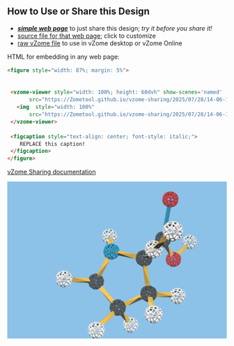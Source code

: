 
## How to Use or Share this Design

 - [***simple web page***](<https://Zometool.github.io/vzome-sharing/2025/07/28/14-06-19-BIO_AminoAcids/>) to just share this design; *try it before you share it!*
 - [source file for that web page](<https://github.com/Zometool/vzome-sharing/edit/main/2025/07/28/14-06-19-BIO_AminoAcids/index.md>); click to customize
 - [raw vZome file](<https://raw.githubusercontent.com/Zometool/vzome-sharing/main/2025/07/28/14-06-19-BIO_AminoAcids/BIO_AminoAcids.vZome>) to use in vZome desktop or vZome Online
 
 HTML for embedding in any web page:
 ```html
<figure style="width: 87%; margin: 5%">
  
  
  <vzome-viewer style="width: 100%; height: 60dvh" show-scenes='named'
        src="https://Zometool.github.io/vzome-sharing/2025/07/28/14-06-19-BIO_AminoAcids/BIO_AminoAcids.vZome" >
    <img  style="width: 100%"
        src="https://Zometool.github.io/vzome-sharing/2025/07/28/14-06-19-BIO_AminoAcids/BIO_AminoAcids.png" >
  </vzome-viewer>

  <figcaption style="text-align: center; font-style: italic;">
     REPLACE this caption!
  </figcaption>
</figure>

 ```

[vZome Sharing documentation](https://vzome.github.io/vzome/sharing.html#how-it-works)

![Image](<BIO_AminoAcids.png>)


